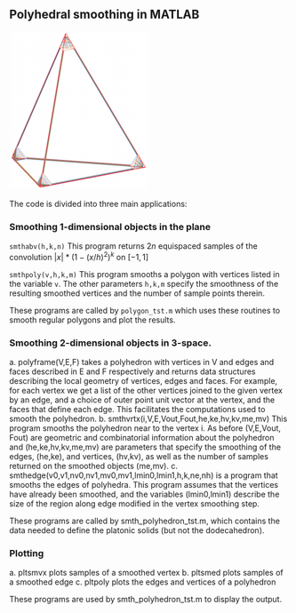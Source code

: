 ## Polyhedral smoothing in MATLAB

![alt text](pyramid.png "Rounded pyramid")

The code is divided into three main applications:

### Smoothing 1-dimensional objects in the plane

`smthabv(h,k,n)` This program returns $2n$ equispaced samples of the convolution $|x|*(1-(x/h)^2)^k$ on $[-1,1]$

`smthpoly(v,h,k,m)` This program smooths a polygon with vertices listed in the variable `v`. The other parameters `h,k,m` specify the smoothness of the resulting smoothed vertices and the number of sample points therein.

These programs are called by `polygon_tst.m` which uses these routines to smooth regular polygons and plot the results.

### Smoothing 2-dimensional objects in 3-space.

a. polyframe(V,E,F) takes a polyhedron with vertices in V and edges
   and faces described in E and F respectively and returns data
   structures describing the local geometry of vertices, edges and
   faces. For example, for each vertex we get a list of the other
   vertices joined to the given vertex by an edge, and a choice of
   outer point unit vector at the vertex, and the faces that define
   each edge. This facilitates the computations used to smooth the
   polyhedron.
      b. smthvrtx(i,V,E,Vout,Fout,he,ke,hv,kv,me,mv) This program
   smooths the polyhedron near to the vertex i. As before (V,E,Vout,
   Fout) are geometric and combinatorial information about the
   polyhedron and (he,ke,hv,kv,me,mv) are parameters that specify the
   smoothing of the edges, (he,ke), and vertices, (hv,kv), as well as
   the number of samples returned on the smoothed objects (me,mv).
      c. smthedge(v0,v1,nv0,nv1,mv0,mv1,lmin0,lmin1,h,k,ne,nh) is a
   program that smooths the edges of polyhedra. This program assumes
   that the vertices have already been smoothed, and the variables
   (lmin0,lmin1) describe the size of the region along edge modified
   in the vertex smoothing step.

These programs are called by smth_polyhedron_tst.m, which contains the
data needed to define the platonic solids (but not the dodecahedron).

### Plotting

a. pltsmvx plots samples of a smoothed vertex
b. pltsmed plots samples of a smoothed edge
c. pltpoly plots the edges and vertices of a polyhedron

These programs are used by smth_polyhedron_tst.m to display the output.
